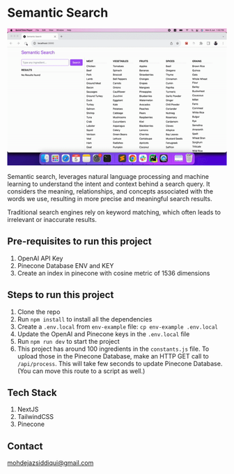# Semantic Search

<p align="center">
  <img src="public/demo.gif" alt="animated" />
</p>

Semantic search, leverages natural language processing and machine learning to understand the intent and context behind a search query. It considers the meaning, relationships, and concepts associated with the words we use, resulting in more precise and meaningful search results.

Traditional search engines rely on keyword matching, which often leads to irrelevant or inaccurate results.

## Pre-requisites to run this project

1. OpenAI API Key
2. Pinecone Database ENV and KEY
3. Create an index in pinecone with cosine metric of 1536 dimensions

## Steps to run this project

1. Clone the repo
2. Run `npm install` to install all the dependencies
3. Create a `.env.local` from `env-example` file: `cp env-example .env.local`
4. Update the OpenAI and Pinecone keys in the `.env.local` file
5. Run `npm run dev` to start the project
6. This project has around 100 ingredients in the `constants.js` file. To upload those in the Pinecone Database, make an HTTP GET call to `/api/process`. This will take few seconds to update Pinecone Database. (You can move this route to a script as well.)

## Tech Stack

1. NextJS
2. TailwindCSS
3. Pinecone

## Contact

mohdejazsiddiqui@gmail.com